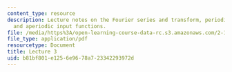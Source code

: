 ```yaml
---
content_type: resource
description: Lecture notes on the Fourier series and transform, periodic input functions,
  and aperiodic input functions.
file: /media/https%3A/open-learning-course-data-rc.s3.amazonaws.com/2-161-signal-processing-continuous-and-discrete-fall-2008/b81bf801e1256e9678a723342293972d_lecture_03.pdf
file_type: application/pdf
resourcetype: Document
title: Lecture 3
uid: b81bf801-e125-6e96-78a7-23342293972d
---
```

